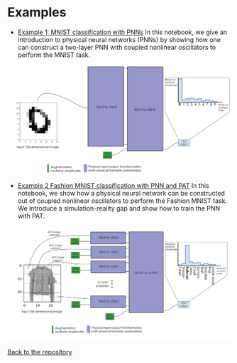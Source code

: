 # Examples

- [Example 1: MNIST classification with PNNs](https://github.com/mcmahon-lab/Physics-Aware-Training/blob/main/Example%201%20MNIST%20classification%20with%20PNN.ipynb) 
In this notebook, we give an introduction to physical neural networks (PNNs) by showing how one can construct a two-layer PNN with coupled nonlinear oscillators to perform the MNIST task. 

<img src="images/Ex1_scheme.png" width="800">

- [Example 2 Fashion MNIST classification with PNN and PAT](https://github.com/mcmahon-lab/Physics-Aware-Training/blob/main/Example%202%20Fashion%20MNIST%20classification%20with%20PNN%20and%20PAT.ipynb)
In this notebook, we show how a physical neural network can be constructed out of coupled nonlinear oscillators to perform the Fashion MNIST task. We introduce a simulation-reality gap and show how to train the PNN with PAT.

<img src="images/Ex2_scheme.png" width="800">

[Back to the repository](https://github.com/mcmahon-lab/Physics-Aware-Training)